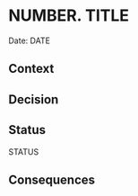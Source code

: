 # NUMBER. TITLE

Date: DATE

## Context

[//]: # (The issue motivating this decision, and any context that influences or constrains the decision.)



## Decision

[//]: # (The change that we're proposing or have agreed to implement.)



## Status

STATUS

## Consequences

[//]: # (What becomes easier or more difficult to do and any risks introduced by the change that will need to be mitigated.)


